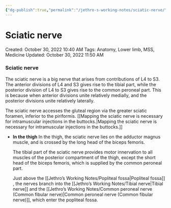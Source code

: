 ```yaml
---
{"dg-publish":true,"permalink":"/jethro-s-working-notes/sciatic-nerve/","dgPassFrontmatter":true}
---
```



# Sciatic nerve

Created: October 30, 2022 10:40 AM
Tags: Anatomy, Lower limb, MSS, Medicine
Updated: October 30, 2022 11:50 AM

### Sciatic nerve
The sciatic nerve is a big nerve that arises from contributions of L4 to S3. The anterior divisions of L4 and S3 gives rise to the tibial part, while the posterior division of L4 to S3 gives rise to the common peroneal part. This is because when anterior divisions unite relatively medially, and the posterior divisions unite relatively laterally.

The sciatic nerve accesses the gluteal region via the greater sciatic foramen, inferior to the piriformis. [[Mapping the sciatic nerve is necessary for intramuscular injections in the buttocks.\|Mapping the sciatic nerve is necessary for intramuscular injections in the buttocks.]]
- **In the thigh**
    In the thigh, the sciatic nerve lies on the adductor magnus muscle, and is crossed by the long head of the biceps femoris.
    
    The tibial part of the sciatic nerve provides motor innervation to all muscles of the posterior compartment of the thigh, except the short head of the biceps femoris, which is supplied by the common peroneal part.
    
    Just above the [[Jethro’s Working Notes/Popliteal fossa\|Popliteal fossa]] , the nerves branch into the [[Jethro’s Working Notes/Tibial nerve\|Tibial nerve]] and the [[Jethro’s Working Notes/Common peroneal nerve (Common fibular nerve)\|Common peroneal nerve (Common fibular nerve)]], which enter the popliteal fossa.